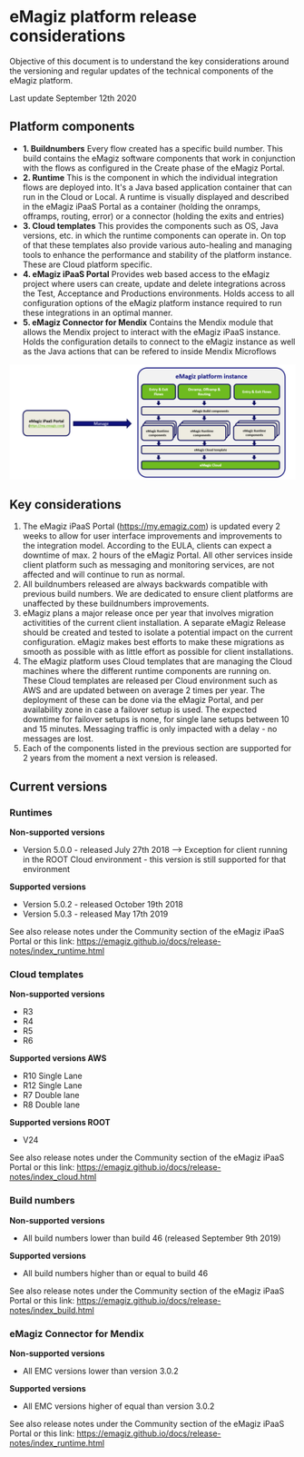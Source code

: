 # eMagiz platform release considerations

Objective of this document is to understand the key considerations around the versioning and regular updates of the technical components of the eMagiz platform. 

Last update September 12th 2020


## Platform components

- **1. Buildnumbers** Every flow created has a specific build number. This build contains the eMagiz software components that work in conjunction with the flows as configured in the Create phase of the eMagiz Portal. 
- **2. Runtime** This is the component in which the individual integration flows are deployed into. It's a Java based application container that can run in the Cloud or Local. A runtime is visually displayed and described in the eMagiz iPaaS Portal as a container (holding the onramps, offramps, routing, error) or a connector (holding the exits and entries)
- **3. Cloud templates** This provides the components such as OS, Java versions, etc. in which the runtime components can operate in. On top of that these templates also provide various auto-healing and managing tools to enhance the performance and stability of the platform instance. These are Cloud platform specific.
- **4. eMagiz iPaaS Portal** Provides web based access to the eMagiz project where users can create, update and delete integrations across the Test, Acceptance and Productions environments. Holds access to all configuration options of the eMagiz platform instance required to run these integrations in an optimal manner. 
- **5. eMagiz Connector for Mendix** Contains the Mendix module that allows the Mendix project to interact with the eMagiz iPaaS instance. Holds the configuration details to connect to the eMagiz instance as well as the Java actions that can be refered to inside Mendix Microflows


<p align="center"><img src="../../img/howto/definition-emagiz-model.png"></p>

## Key considerations 

1. The eMagiz iPaaS Portal (https://my.emagiz.com) is updated every 2 weeks to allow for user interface improvements and improvements to the integration model. According to the EULA, clients can expect a downtime of max. 2 hours of the eMagiz Portal. All other services inside client platform such as messaging and monitoring services, are not affected and will continue to run as normal.
2. All buildnumbers released are always backwards compatible with previous build numbers. We are dedicated to ensure client platforms are unaffected by these buildnumbers improvements.
3. eMagiz plans a major release once per year that involves migration activitities of the current client installation. A separate eMagiz Release should be created and tested to isolate a potential impact on the current configuration. eMagiz makes best efforts to make these migrations as smooth as possible with as little effort as possible for client installations.
4. The eMagiz platform uses Cloud templates that are managing the Cloud machines where the different runtime components are running on. These Cloud templates are released per Cloud environment such as AWS and are updated between on average 2 times per year. The deployment of these can be done via the eMagiz Portal, and per availability zone in case a failover setup is used. The expected downtime for failover setups is none, for single lane setups between 10 and 15 minutes. Messaging traffic is only impacted with a delay - no messages are lost.
5. Each of the components listed in the previous section are supported for 2 years from the moment a next version is released. 


## Current versions

### Runtimes
**Non-supported versions**
- Version 5.0.0 - released July 27th 2018
--> Exception for client running in the ROOT Cloud environment - this version is still supported for that environment

**Supported versions**
- Version 5.0.2 - released October 19th 2018
- Version 5.0.3 - released May 17th 2019 

See also release notes under the Community section of the eMagiz iPaaS Portal or this link: https://emagiz.github.io/docs/release-notes/index_runtime.html

### Cloud templates
**Non-supported versions**
- R3
- R4
- R5
- R6

**Supported versions AWS**
- R10 Single Lane
- R12 Single Lane
- R7 Double lane
- R8 Double lane

**Supported versions ROOT**
- V24

See also release notes under the Community section of the eMagiz iPaaS Portal or this link: https://emagiz.github.io/docs/release-notes/index_cloud.html


### Build numbers
**Non-supported versions**
- All build numbers lower than build 46 (released September 9th 2019)

**Supported versions**
- All build numbers higher than or equal to build 46

See also release notes under the Community section of the eMagiz iPaaS Portal or this link: https://emagiz.github.io/docs/release-notes/index_build.html

### eMagiz Connector for Mendix
**Non-supported versions**
- All EMC versions lower than version 3.0.2

**Supported versions**
- All EMC versions higher of equal than version 3.0.2

See also release notes under the Community section of the eMagiz iPaaS Portal or this link: https://emagiz.github.io/docs/release-notes/index_runtime.html
